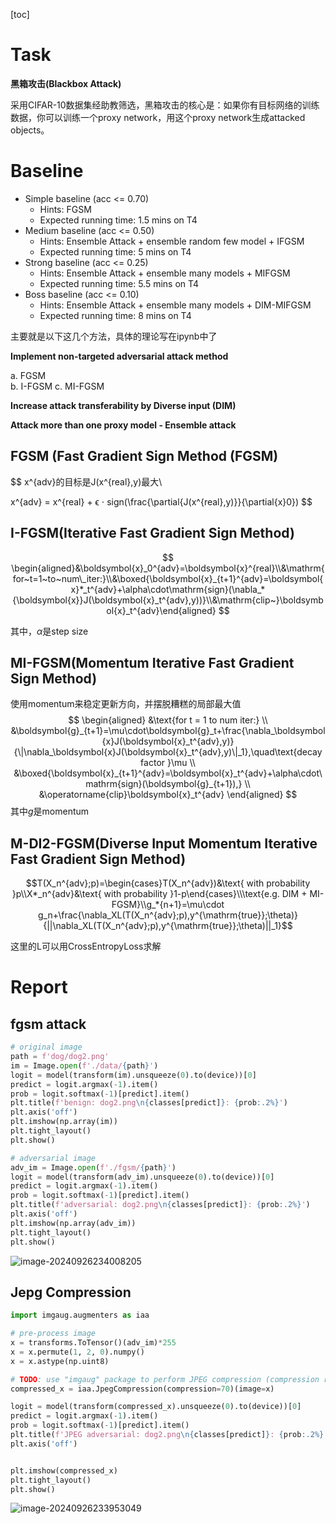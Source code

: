 [toc]

# Task

**黑箱攻击(Blackbox Attack)**

采用CIFAR-10数据集经助教筛选，黑箱攻击的核心是：如果你有目标网络的训练数据，你可以训练一个proxy network，用这个proxy network生成attacked objects。

# Baseline

- Simple baseline (acc <= 0.70)
  - Hints: FGSM
  - Expected running time: 1.5 mins on T4
- Medium baseline (acc <= 0.50)
  - Hints: Ensemble Attack + ensemble random few model + IFGSM
  - Expected running time: 5 mins on T4
- Strong baseline (acc <= 0.25)
  - Hints: Ensemble Attack + ensemble many models + MIFGSM
  - Expected running time: 5.5 mins on T4
- Boss baseline (acc <= 0.10)
  - Hints: Ensemble Attack + ensemble many models + DIM-MIFGSM
  - Expected running time: 8 mins on T4

主要就是以下这几个方法，具体的理论写在ipynb中了

**Implement non-targeted adversarial attack method** 

a. FGSM  
b. I-FGSM 
c. MI-FGSM 

**Increase attack transferability by Diverse input (DIM)** 

**Attack more than one proxy model - Ensemble attack**

## FGSM (Fast Gradient Sign Method (FGSM)  

$$
x^{adv}的目标是J(x^{real},y)最大\\

x^{adv} = x^{real} + ϵ ⋅ sign(\frac{\partial{J(x^{real},y)}}{\partial{x}0})
$$

## I-FGSM(Iterative Fast Gradient Sign Method)  

$$
\begin{aligned}&\boldsymbol{x}_0^{adv}=\boldsymbol{x}^{real}\\&\mathrm{for~t=1~to~num\_iter:}\\&\boxed{\boldsymbol{x}_{t+1}^{adv}=\boldsymbol{x}*_t^{adv}+\alpha\cdot\mathrm{sign}(\nabla_*{\boldsymbol{x}}J(\boldsymbol{x}_t^{adv},y))}\\&\mathrm{clip~}\boldsymbol{x}_t^{adv}\end{aligned}
$$

其中，$\alpha$是step size   

## MI-FGSM(Momentum Iterative Fast Gradient Sign Method)  

使用momentum来稳定更新方向，并摆脱糟糕的局部最大值   
$$
\begin{aligned}
&\text{for t = 1 to num iter:} \\
&\boldsymbol{g}_{t+1}=\mu\cdot\boldsymbol{g}_t+\frac{\nabla_\boldsymbol{x}J(\boldsymbol{x}_t^{adv},y)}{\|\nabla_\boldsymbol{x}J(\boldsymbol{x}_t^{adv},y)\|_1},\quad\text{decay factor }\mu \\
&\boxed{\boldsymbol{x}_{t+1}^{adv}=\boldsymbol{x}_t^{adv}+\alpha\cdot\mathrm{sign}(\boldsymbol{g}_{t+1}),} \\
&\operatorname{clip}\boldsymbol{x}_t^{adv}
\end{aligned}
$$
其中$g$是momentum   

## M-DI2-FGSM(Diverse Input Momentum Iterative Fast Gradient Sign Method)

$$T(X_n^{adv};p)=\begin{cases}T(X_n^{adv})&\text{ with probability }p\\X*_n^{adv}&\text{ with probability }1-p\end{cases}\\\text{e.g. DIM + MI-FGSM}\\g_*{n+1}=\mu\cdot g_n+\frac{\nabla_XL(T(X_n^{adv};p),y^{\mathrm{true}};\theta)}{||\nabla_XL(T(X_n^{adv};p),y^{\mathrm{true}};\theta)||_1}$$   

这里的L可以用CrossEntropyLoss求解

# Report

## fgsm attack

```python
# original image
path = f'dog/dog2.png'
im = Image.open(f'./data/{path}')
logit = model(transform(im).unsqueeze(0).to(device))[0]
predict = logit.argmax(-1).item()
prob = logit.softmax(-1)[predict].item()
plt.title(f'benign: dog2.png\n{classes[predict]}: {prob:.2%}')
plt.axis('off')
plt.imshow(np.array(im))
plt.tight_layout()
plt.show()

# adversarial image
adv_im = Image.open(f'./fgsm/{path}')
logit = model(transform(adv_im).unsqueeze(0).to(device))[0]
predict = logit.argmax(-1).item()
prob = logit.softmax(-1)[predict].item()
plt.title(f'adversarial: dog2.png\n{classes[predict]}: {prob:.2%}')
plt.axis('off')
plt.imshow(np.array(adv_im))
plt.tight_layout()
plt.show()
```

![image-20240926234008205](D:\Tunny\Documents\Git\Hungyi-Lee-Machine-Learning-Homework\HW10-2023\readme.assets\image-20240926234008205.png)

## Jepg Compression

```python
import imgaug.augmenters as iaa

# pre-process image
x = transforms.ToTensor()(adv_im)*255
x = x.permute(1, 2, 0).numpy()
x = x.astype(np.uint8)

# TODO: use "imgaug" package to perform JPEG compression (compression rate = 70)
compressed_x = iaa.JpegCompression(compression=70)(image=x)

logit = model(transform(compressed_x).unsqueeze(0).to(device))[0]
predict = logit.argmax(-1).item()
prob = logit.softmax(-1)[predict].item()
plt.title(f'JPEG adversarial: dog2.png\n{classes[predict]}: {prob:.2%}')
plt.axis('off')


plt.imshow(compressed_x)
plt.tight_layout()
plt.show()
```

![image-20240926233953049](D:\Tunny\Documents\Git\Hungyi-Lee-Machine-Learning-Homework\HW10-2023\readme.assets\image-20240926233953049.png)